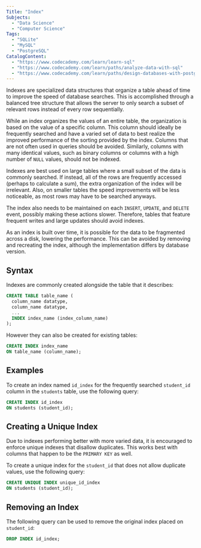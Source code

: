 ```yaml
---
Title: "Index"
Subjects:
  - "Data Science"
  - "Computer Science"
Tags:
  - "SQLite"
  - "MySQL"
  - "PostgreSQL"
CatalogContent:
  - "https://www.codecademy.com/learn/learn-sql"
  - "https://www.codecademy.com/learn/paths/analyze-data-with-sql"
  - "https://www.codecademy.com/learn/paths/design-databases-with-postgresql"
---
```


Indexes are specialized data structures that organize a table ahead of time to improve the speed of database searches. This is accomplished through a balanced tree structure that allows the server to only search a subset of relevant rows instead of every row sequentially.

While an index organizes the values of an entire table, the organization is based on the value of a specific column. This column should ideally be frequently searched and have a varied set of data to best realize the improved performance of the sorting provided by the index. Columns that are not often used in queries should be avoided. Similarly, columns with many identical values, such as binary columns or columns with a high number of `NULL` values, should not be indexed.

Indexes are best used on large tables where a small subset of the data is commonly searched. If instead, all of the rows are frequently accessed (perhaps to calculate a sum), the extra organization of the index will be irrelevant. Also, on smaller tables the speed improvements will be less noticeable, as most rows may have to be searched anyways. 

The index also needs to be maintained on each `INSERT`, `UPDATE`, and `DELETE` event, possibly making these actions slower. Therefore, tables that feature frequent writes and large updates should avoid indexes.

As an index is built over time, it is possible for the data to be fragmented across a disk, lowering the performance. This can be avoided by removing and recreating the index, although the implementation differs by database version.

## Syntax

Indexes are commonly created alongside the table that it describes:

```sql
CREATE TABLE table_name (
  column_name datatype,
  column_name datatype,
  ...
  INDEX index_name (index_column_name)
);
```

However they can also be created for existing tables:

```sql
CREATE INDEX index_name
ON table_name (column_name);
```

## Examples

To create an index named `id_index` for the frequently searched `student_id` column in the `students` table, use the following query: 

```sql
CREATE INDEX id_index
ON students (student_id);
```

## Creating a Unique Index

Due to indexes performing better with more varied data, it is encouraged to enforce unique indexes that disallow duplicates. This works best with columns that happen to be the `PRIMARY KEY` as well.

To create a unique index for the `student_id` that does not allow duplicate values, use the following query:

```sql
CREATE UNIQUE INDEX unique_id_index
ON students (student_id);
```

## Removing an Index

The following query can be used to remove the original index placed on `student_id`:

```sql
DROP INDEX id_index;
```

